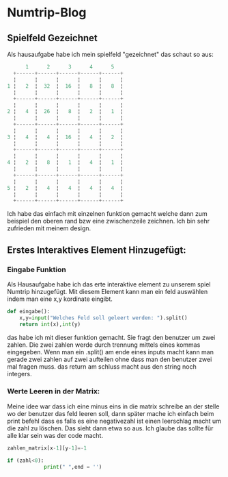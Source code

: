 # Numtrip-Blog


## Spielfeld Gezeichnet

Als hausaufgabe habe ich mein spielfeld "gezeichnet" das schaut so aus:
```py
      1      2      3      4      5
  +------+------+------+------+------+
  ¦      ¦      ¦      ¦      ¦      ¦
1 ¦   2  ¦  32  ¦  16  ¦   8  ¦   8  ¦
  ¦      ¦      ¦      ¦      ¦      ¦
  +------+------+------+------+------+
  ¦      ¦      ¦      ¦      ¦      ¦
2 ¦   4  ¦  26  ¦   8  ¦   2  ¦   1  ¦
  ¦      ¦      ¦      ¦      ¦      ¦
  +------+------+------+------+------+
  ¦      ¦      ¦      ¦      ¦      ¦
3 ¦   4  ¦   4  ¦  16  ¦   4  ¦   2  ¦
  ¦      ¦      ¦      ¦      ¦      ¦
  +------+------+------+------+------+
  ¦      ¦      ¦      ¦      ¦      ¦
4 ¦   2  ¦   8  ¦   1  ¦   4  ¦   1  ¦
  ¦      ¦      ¦      ¦      ¦      ¦
  +------+------+------+------+------+
  ¦      ¦      ¦      ¦      ¦      ¦
5 ¦   2  ¦   4  ¦   4  ¦   4  ¦   4  ¦
  ¦      ¦      ¦      ¦      ¦      ¦
  +------+------+------+------+------+
```
Ich habe das einfach mit einzelnen funktion gemacht welche dann zum beispiel den oberen rand bzw eine zwischenzeile zeichnen. Ich bin sehr zufrieden mit meinem design.

## Erstes Interaktives Element Hinzugefügt:

### Eingabe Funktion
Als Hausaufgabe habe ich das erte interaktive element zu unserem spiel Numtrip hinzugefügt. Mit 
diesem Element kann man ein feld auswählen indem man eine x,y kordinate eingibt.

```py
def eingabe():
    x,y=input("Welches Feld soll geleert werden: ").split()
    return int(x),int(y)
```
 das habe ich mit dieser funktion gemacht. Sie fragt den benutzer um zwei zahlen. Die zwei zahlen werde durch trennung mittels eines kommas eingegeben. Wenn man ein .split() am ende eines inputs macht kann man gerade zwei zahlen auf zwei aufteilen ohne dass man den benutzer zwei mal fragen muss.
 das return am schluss macht aus den string noch integers.

### Werte Leeren in der Matrix:

Meine idee war dass ich eine minus eins in die matrix schreibe an der stelle wo der benutzer das feld leeren soll, dann später mache ich einfach beim print befehl dass es falls es eine negativezahl ist einen leerschlag macht um die zahl zu löschen. Das sieht dann etwa so aus. Ich glaube das sollte für alle klar sein was der code macht.
```py
zahlen_matrix[x-1][y-1]=-1
```
```py
if (zahl<0):
            print(" ",end = '')
```